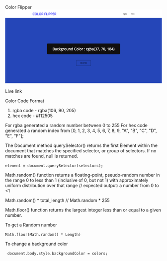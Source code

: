 Color Flipper
![Screen Short of Color Flipper](Screenshot-colorflipper.png)

Live link

Color Code Format
  1. rgba code - rgba(106, 90, 205)
  2. hex code - #f12505

For rgba generated a random number between 0 to 255
For hex code generated a random index from [0, 1, 2, 3, 4, 5, 6, 7, 8, 9, "A", "B", "C", "D", "E", "F"];

The Document method querySelector() returns the first Element within the document that matches the specified selector, or group of selectors. If no matches are found, null is returned.
```
element = document.querySelector(selectors);
```

Math.random() function returns a floating-point, pseudo-random number in the range 0 to less than 1 (inclusive of 0, but not 1) with approximately uniform distribution over that range 
// expected output: a number from 0 to <1

Math.random() * total_length
// Math.random * 255

Math.floor() function returns the largest integer less than or equal to a given number.

To get a Random number 
```
Math.floor(Math.random() * Length)
```

To change a background color
```
 document.body.style.backgroundColor = colors;
```
